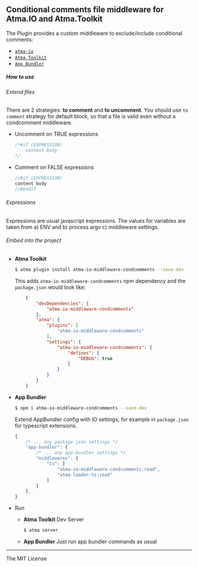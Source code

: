 Conditional comments file middleware for Atma.IO and Atma.Toolkit
-----

The Plugin provides a custom middleware to exclude/include conditional comments:
- [`atma-io`](https://github.com/atmajs/atma-io) 
- [`Atma Toolkit`](https://github.com/atmajs/Atma.Toolkit) 
- [`App Bundler`](https://github.com/atmajs/app-bundler) 


##### How to use

###### Extend files

There are 2 strategies: **to comment** and **to uncomment**. You should use  `to comment` strategy for default block, so that a file is valid even without a condcomment middleware.

- Uncomment on TRUE expressions

    ```js
    /*#if (EXPRESSION)
        content body
    */
    ```
- Comment on FALSE expressions

    ```js
    //#if (EXPRESSION)
    content body
    //#endif
    ```

###### Expressions

Expressions are usual javascript expressions. The values for variables are taken from a) ENV and b) process argv  c) middleware settings.

###### Embed into the project

+ **Atma Toolkit** 

    ```bash
    $ atma plugin install atma-io-middleware-condcomments --save-dev
    ```

	This adds `atma-io-middleware-condcomments` npm dependency and the `package.json` would look like:
    ```json
        {
            "devDependencies": {
                "atma-io-middleware-condcomments"
            },
            "atma": {
                "plugins": [
                    "atma-io-middleware-condcomments"
                ],
                "settings": {
					"atma-io-middleware-condcomments": {
                        "defines": {
                            "DEBUG": true
                        }
                    }
                }
            }
        }
    ```
+ **App Bundler** 
    
    ```bash
    $ npm i atma-io-middleware-condcomments --save-dev
    ```

    Extend AppBundler config with IO settings, for example in `package.json` for typescript extensions.
    ```javascript
    {
        /* ... any package json settings */
        "app-bundler": {
            /* ... any app-bundler settings */
            "middlewares": {                
                "ts": [
                    "atma-io-middleware-condcomments:read",
                    "atma-loader-ts:read"
                ]
            }
        },
    }
    ```

+ Run

    + **Atma Toolkit**  Dev Server
        ```bash
        $ atma server
        ```

    + **App Bundler**  Just run app bundler commands as usual
        
----
The MIT License